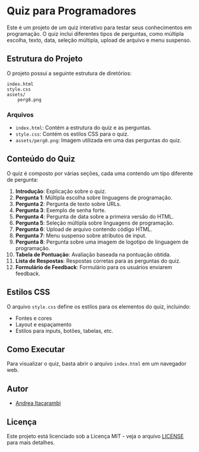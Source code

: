 # Quiz para Programadores

Este é um projeto de um quiz interativo para testar seus conhecimentos em programação. O quiz inclui diferentes tipos de perguntas, como múltipla escolha, texto, data, seleção múltipla, upload de arquivo e menu suspenso.

## Estrutura do Projeto

O projeto possui a seguinte estrutura de diretórios:

```
index.html
style.css
assets/
    perg8.png
```

### Arquivos

- `index.html`: Contém a estrutura do quiz e as perguntas.
- `style.css`: Contém os estilos CSS para o quiz.
- `assets/perg8.png`: Imagem utilizada em uma das perguntas do quiz.

## Conteúdo do Quiz

O quiz é composto por várias seções, cada uma contendo um tipo diferente de pergunta:

1. **Introdução**: Explicação sobre o quiz.
2. **Pergunta 1**: Múltipla escolha sobre linguagens de programação.
3. **Pergunta 2**: Pergunta de texto sobre URLs.
4. **Pergunta 3**: Exemplo de senha forte.
5. **Pergunta 4**: Pergunta de data sobre a primeira versão do HTML.
6. **Pergunta 5**: Seleção múltipla sobre linguagens de programação.
7. **Pergunta 6**: Upload de arquivo contendo código HTML.
8. **Pergunta 7**: Menu suspenso sobre atributos de input.
9. **Pergunta 8**: Pergunta sobre uma imagem de logotipo de linguagem de programação.
10. **Tabela de Pontuação**: Avaliação baseada na pontuação obtida.
11. **Lista de Respostas**: Respostas corretas para as perguntas do quiz.
12. **Formulário de Feedback**: Formulário para os usuários enviarem feedback.

## Estilos CSS

O arquivo `style.css` define os estilos para os elementos do quiz, incluindo:

- Fontes e cores
- Layout e espaçamento
- Estilos para inputs, botões, tabelas, etc.

## Como Executar

Para visualizar o quiz, basta abrir o arquivo `index.html` em um navegador web.

## Autor

- [Andrea Itacarambi](https://github.com/andreaitacarambi)

## Licença

Este projeto está licenciado sob a Licença MIT - veja o arquivo [LICENSE](LICENSE) para mais detalhes.